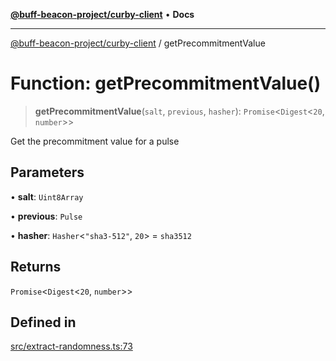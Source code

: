 [**@buff-beacon-project/curby-client**](../index.md) • **Docs**

***

[@buff-beacon-project/curby-client](../index.md) / getPrecommitmentValue

# Function: getPrecommitmentValue()

> **getPrecommitmentValue**(`salt`, `previous`, `hasher`): `Promise`\<`Digest`\<`20`, `number`\>\>

Get the precommitment value for a pulse

## Parameters

• **salt**: `Uint8Array`

• **previous**: `Pulse`

• **hasher**: `Hasher`\<`"sha3-512"`, `20`\> = `sha3512`

## Returns

`Promise`\<`Digest`\<`20`, `number`\>\>

## Defined in

[src/extract-randomness.ts:73](https://github.com/buff-beacon-project/curby-js-client/blob/ad263e3f2ef194a96a0a2fa193e82c0d10bbd65c/src/extract-randomness.ts#L73)
